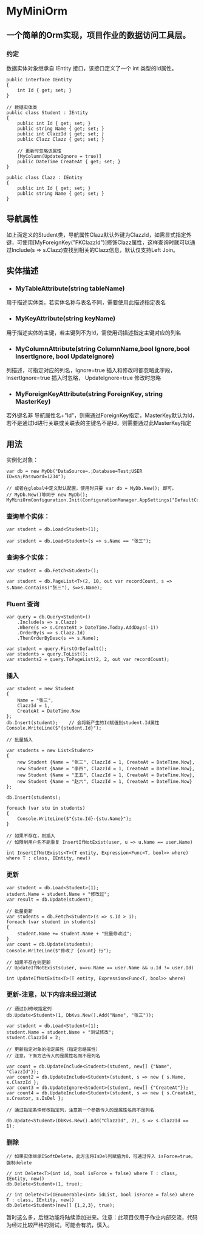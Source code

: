 # MyMiniOrm
一个简单的Orm实现，项目作业的数据访问工具层。
---
### 约定
数据实体对象继承自 IEntity 接口，该接口定义了一个 int 类型的Id属性。

```
public interface IEntity
{
    int Id { get; set; }
}

// 数据实体类
public class Student : IEntity
{
    public int Id { get; set; }
    public string Name { get; set; }
    public int ClazzId { get; set; }
    public Clazz Clazz { get; set; }

    // 更新时忽略该属性
    [MyColumn(UpdateIgnore = true)]
    public DateTime CreateAt { get; set; }
}

public class Clazz : IEntity
{
    public int Id { get; set; }
    public string Name { get; set; }
}
```
## 导航属性

如上面定义的Student类，导航属性Clazz默认外键为ClazzId，如需显式指定外键，可使用[MyForeignKey("FKClazzId")]修饰Clazz属性，这样查询时就可以通过Include(s => s.Clazz)查找到相关的Clazz信息，默认仅支持Left Join。

## 实体描述

- ### MyTableAttribute(string tableName) 
用于描述实体类，若实体名称与表名不同，需要使用此描述指定表名

- ### MyKeyAttribute(string keyName) 
用于描述实体的主键，若主键列不为Id，需使用词描述指定主键对应的列名

- ### MyColumnAttribute(string ColumnName,bool Ignore,bool InsertIgnore, bool UpdateIgnore) 
列描述，可指定对应的列名，Ignore=true 插入和修改时都忽略此字段，InsertIgnore=true 插入时忽略， UpdateIgnore=true 修改时忽略

- ### MyForeignKeyAttribute(string ForeignKey, string MasterKey) 
若外键名非 导航属性名+"Id"，则需通过ForeignKey指定，MasterKey默认为Id，若不是通过Id进行关联或关联表的主键名不是Id，则需要通过此MasterKey指定

## 用法

实例化对象：

```
var db = new MyDb("DataSource=.;Database=Test;USER ID=sa;Password=1234");

// 或者在global中定义默认配置，使用时只要 var db = MyDb.New(); 即可。
// MyDb.New()等同于 new MyDb();
MyMiniOrmConfiguration.Init(ConfigurationManager.AppSettings["DefaultConnectionString"]);
```
### 查询单个实体：
```
var student = db.Load<Student>(1);

var student = db.Load<Student>(s => s.Name == "张三");
```
### 查询多个实体：
```
var student = db.Fetch<Student>();

var student = db.PageList<T>(2, 10, out var recordCount, s => s.Name.Contains("张三"), s=>s.Name);
```
### Fluent 查询
```
var query = db.Query<Student>()
    .Include(s => s.Clazz)
    .Where(s => s.CreateAt > DateTime.Today.AddDays(-1))
    .OrderBy(s => s.Clazz.Id)
    .ThenOrderByDesc(s => s.Name);

var student = query.FirstOrDefault();
var students = query.ToList();
var students2 = query.ToPageList(2, 2, out var recordCount);
```
### 插入
```
var student = new Student
{
    Name = "张三",
    ClazzId = 1,
    CreateAt = DateTime.Now
};
db.Insert(student);    // 会将新产生的Id赋值到student.Id属性
Console.WriteLine($"{student.Id}");

// 批量插入

var students = new List<Student>
{
    new Student {Name = "张三", ClazzId = 1, CreateAt = DateTime.Now},
    new Student {Name = "李四", ClazzId = 1, CreateAt = DateTime.Now},
    new Student {Name = "王五", ClazzId = 1, CreateAt = DateTime.Now},
    new Student {Name = "赵六", ClazzId = 1, CreateAt = DateTime.Now}
};

db.Insert(students);

foreach (var stu in students)
{
    Console.WriteLine($"{stu.Id}-{stu.Name}");
}

// 如果不存在，则插入
// 如限制用户名不能重复 InsertIfNotExist(user, u => u.Name == user.Name)

int InsertIfNotExists<T>(T entity, Expression<Func<T, bool>> where) where T : class, IEntity, new()
```

### 更新
```
var student = db.Load<Student>(1);
student.Name = student.Name + "修改过";
var result = db.Update(student);

// 批量更新
var students = db.Fetch<Student>(s => s.Id > 1);
foreach (var student in students)
{
    student.Name += student.Name + "批量修改过";
}
var count = db.Update(students);
Console.WriteLine($"修改了 {count} 行");

// 如果不存在则更新
// UpdateIfNotExists(user, u=>u.Name == user.Name && u.Id != user.Id)

int UpdateIfNotExits<T>(T entity, Expression<Func<T, bool>> where)
```

### 更新-注意，以下内容未经过测试
```
// 通过Id修改指定列
db.Update<Student>(1, DbKvs.New().Add("Name", "张三"));

var student = db.Load<Student>(1);
student.Name = student.Name + "测试修改";
student.ClazzId = 2;

// 更新指定对象的指定属性（指定忽略属性）
// 注意，下面方法传入的是属性名而不是列名

var count = db.UpdateInclude<Student>(student, new[] {"Name", "ClazzId"});
var count2 = db.UpdateInclude<Student>(student, s => new { s.Name, s.ClazzId };
var count3 = db.UpdateIgnore<Student>(student, new[] {"CreateAt"});
var count4 = db.UpdateInclude<Student>(student, s => new { s.CreateAt, s.Creator, s.IsDel };

// 通过指定条件修改指定列，注意第一个参数传入的是属性名而不是列名

db.Update<Student>(DbKvs.New().Add("ClazzId", 2), s => s.ClazzId == 1);
```

### 删除
```
// 如果实体继承ISoftDelete，此方法将IsDel列赋值为0，可通过传入 isForce=true，强制delete

// int Delete<T>(int id, bool isForce = false) where T : class, IEntity, new()
db.Delete<Student>(1, true);

// int Delete<T>(IEnumerable<int> idList, bool isForce = false) where T : class, IEntity, new()
db.Delete<Student>(new[] {1,2,3}, true);
```

暂时这么多，后继功能将陆续添加进来。注意：此项目仅用于作业内部交流，代码为经过比较严格的测试，可能会有坑，慎入。
